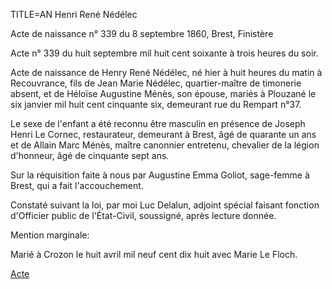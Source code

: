 TITLE=AN Henri René Nédélec

Acte de naissance n° 339 du  8 septembre 1860, Brest, Finistère

Acte n° 339 du huit septembre mil huit cent soixante à trois heures du soir.

Acte de naissance de Henry René Nédélec, né hier à huit heures du matin à Recouvrance, fils de Jean Marie Nédélec, quartier-maître de timonerie absent, et de Héloïse Augustine Ménès, son épouse, mariés à Plouzané le six janvier mil huit cent cinquante six, demeurant rue du Rempart n°37.

Le sexe de l'enfant a été reconnu être masculin en présence de Joseph Henri Le Cornec, restaurateur, demeurant à Brest, âgé de quarante un ans et de Allain Marc Ménès, maître canonnier entretenu, chevalier de la légion d'honneur, âgé de cinquante sept ans.

Sur la réquisition faite à nous par Augustine Emma Goliot, sage-femme à Brest, qui a fait l'accouchement.

Constaté suivant la loi, par moi Luc Delalun, adjoint spécial faisant fonction d'Officier public de l'État-Civil, soussigné, après lecture donnée.

Mention marginale:

Marié à Crozon le huit avril mil neuf cent dix huit avec Marie Le Floch.

<a href="https://adecang.github.io/gen/brest/media/1860_0908_AN_henri_rene_nedelec.jpg">Acte</a>
